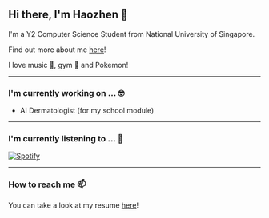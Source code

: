 ## Hi there, I'm Haozhen 👋

I'm a Y2 Computer Science Student from National University of Singapore. 

Find out more about me [here](https://wang-h-z.vercel.app/)!

I love music 🎵, gym 💪 and Pokemon!


---

### I'm currently working on ... 🤓

* AI Dermatologist (for my school module)

---

### I'm currently listening to ... 🎤 

[![Spotify](https://githubplaying-henna.vercel.app/api/spotify)](https://open.spotify.com/user/11173841254)

---

### How to reach me 📫

You can take a look at my resume [here]()!


